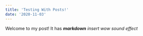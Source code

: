```yaml
---
title: 'Testing With Posts!'
date: '2020-11-03'
---
```


Welcome to my post! It has ***markdown*** *insert wow sound effect*
